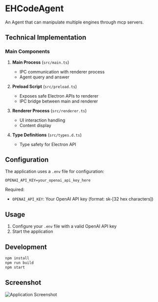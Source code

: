 # EHCodeAgent

An Agent that can manipulate multiple engines through mcp servers.


## Technical Implementation

### Main Components

1. **Main Process** (`src/main.ts`)
   - IPC communication with renderer process
   - Agent query and answer

2. **Preload Script** (`src/preload.ts`)
   - Exposes safe Electron APIs to renderer
   - IPC bridge between main and renderer

3. **Renderer Process** (`src/renderer.ts`)
   - UI interaction handling
   - Content display

4. **Type Definitions** (`src/types.d.ts`)
   - Type safety for Electron API

## Configuration

The application uses a `.env` file for configuration:

```
OPENAI_API_KEY=your_openai_api_key_here
```

Required:
- `OPENAI_API_KEY`: Your OpenAI API key (format: sk-[32 hex characters])

## Usage
1. Configure your `.env` file with a valid OpenAI API key
2. Start the application

## Development

```bash
npm install
npm run build
npm start
```

## Screenshot

![Application Screenshot]()
